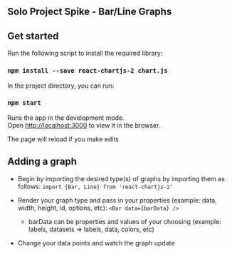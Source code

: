## Solo Project Spike - Bar/Line Graphs

## Get started

Run the following script to install the required library:
### `npm install --save react-chartjs-2 chart.js`

In the project directory, you can run:
### `npm start`

Runs the app in the development mode.<br />
Open [http://localhost:3000](http://localhost:3000) to view it in the browser.

The page will reload if you make edits

## Adding a graph
-   Begin by importing the desired type(s) of graphs by importing them as follows:
    `import {Bar, Line} from 'react-chartjs-2'`

-   Render your graph type and pass in your properties (example: data, width, height, id, options, etc):
    `<Bar data={barData} />`
    - barData can be properties and values of your choosing (example: labels, datasets => labels, data, colors, etc)

-   Change your data points and watch the graph update





